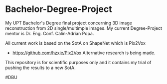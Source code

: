 # Bachelor-Degree-Project
My UPT Bachelor's Degree final project concerning 3D image reconstruction from 2D single/multimple images.
My current Degree-Project mentor is Dr. Eng. Conf. Calin-Adrian Popa.

All current work is based on the SotA on ShapeNet which is Pix2Vox
  * https://github.com/hzxie/Pix2Vox
Alternative research is being made.

This repository is for scientific purposes only and it contains my trial of pushing the results to a new SotA.

#DBU
